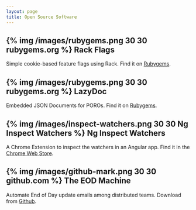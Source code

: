 ```yaml
---
layout: page
title: Open Source Software
---
```


## {% img /images/rubygems.png 30 30 rubygems.org %} Rack Flags

Simple cookie-based feature flags using Rack. Find it on [Rubygems](https://rubygems.org/gems/rack-flags).


## {% img /images/rubygems.png 30 30 rubygems.org %} LazyDoc

Embedded JSON Documents for POROs. Find it on [Rubygems](https://rubygems.org/gems/lazy_doc).


## {% img /images/inspect-watchers.png 30 30 Ng Inspect Watchers %} Ng Inspect Watchers

A Chrome Extension to inspect the watchers in an Angular app. Find it in the [Chrome Web Store](https://chrome.google.com/webstore/detail/angularjs-inspect-watcher/gdfcinoagafkodbnkjemaajfahnmfkhg).


## {% img /images/github-mark.png 30 30 github.com %} The EOD Machine

Automate End of Day update emails among distributed teams. Download from [Github](https://github.com/ryanoglesby08/the-eod-machine).
